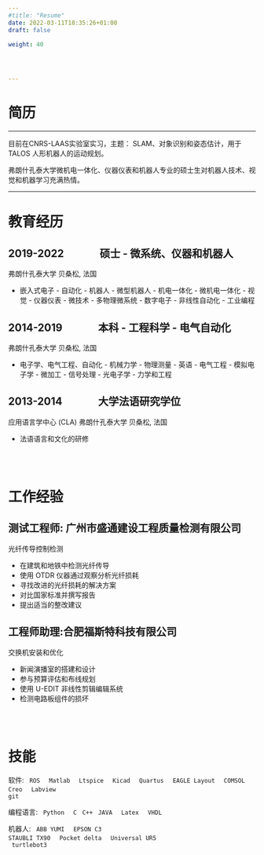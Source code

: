 ```yaml
---
#title: "Resume"
date: 2022-03-11T18:35:26+01:00
draft: false

weight: 40




---
```


# 简历

***
目前在CNRS-LAAS实验室实习，主题： SLAM、对象识别和姿态估计，用于 TALOS 人形机器人的运动规划。

弗朗什孔泰大学微机电一体化、仪器仪表和机器人专业的硕士生对机器人技术、视觉和机器学习充满热情。
***




# 教育经历



## 2019-2022   &emsp;&emsp;&emsp;       硕士 - 微系统、仪器和机器人        
弗朗什孔泰大学  贝桑松, 法国
+   嵌入式电子 - 自动化 - 机器人 - 微型机器人 - 机电一体化 - 微机电一体化 - 视觉 - 仪器仪表 - 微技术 - 多物理微系统 - 数字电子 - 非线性自动化 - 工业编程

## 2014-2019   &emsp;&emsp;&emsp;       本科 - 工程科学 - 电气自动化     
弗朗什孔泰大学  贝桑松, 法国
+   电子学、电气工程、自动化 - 机械力学 - 物理测量 - 英语 - 电气工程 - 模拟电子学 - 微加工 - 信号处理 - 光电子学 - 力学和工程

## 2013-2014   &emsp;&emsp;&emsp;       大学法语研究学位
应用语言学中心 (CLA)   弗朗什孔泰大学  贝桑松, 法国
+ 法语语言和文化的研修

 &nbsp;  
 &nbsp;
# 工作经验

## 测试工程师: 广州市盛通建设工程质量检测有限公司 

光纤传导控制检测


+ 在建筑和地铁中检测光纤传导
+ 使用 OTDR 仪器通过观察分析光纤损耗
+ 寻找改进的光纤损耗的解决方案
+ 对比国家标准并撰写报告
+ 提出适当的整改建议



## 工程师助理:合肥福斯特科技有限公司

交换机安装和优化


+ 新闻演播室的搭建和设计
+ 参与预算评估和布线规划
+ 使用 U-EDIT 非线性剪辑编辑系统
+ 检测电路板组件的损坏


&nbsp;  
&nbsp;

# 技能
软件: <code> ROS </code> <code> Matlab </code> <code> Ltspice </code> <code> Kicad </code> <code> Quartus </code> <code> EAGLE Layout </code> <code> COMSOL </code> <code> Creo </code> <code> Labview </code> <code> git </code>

编程语言: <code> Python </code> <code> C </code> <code>C++</code> <code> JAVA </code> <code> Latex </code> <code> VHDL </code>

机器人: <code> ABB YUMI </code> <code> EPSON C3 </code> <code> STAUBLI TX90 </code> <code> Pocket delta </code> <code> Universal UR5 </code> <code> turtlebot3 </code>
